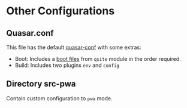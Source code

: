 # Other Configurations

## Quasar.conf
This file has the default [quasar-conf](https://quasar.dev/quasar-cli/quasar-conf-js) with some extras:
- Boot: Includes a [boot files](/docs/VueJs/modules/QSite/QsiteBoot) from `qsite` module in the order required.
- Build: Includes two plugins `env` and `config` 

## Directory src-pwa
Contain custom configuration to `pwa` mode.